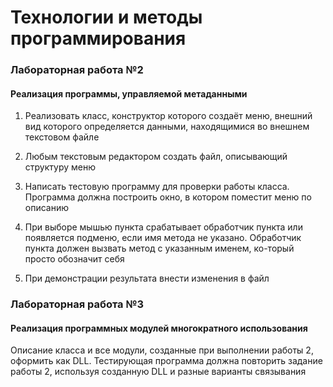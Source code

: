# Технологии и методы программирования
### Лабораторная работа №2
#### Реализация программы, управляемой метаданными

1. Реализовать класс, конструктор которого создаёт меню, внешний вид которого определяется данными, находящимися во внешнем текстовом файле

2. Любым текстовым редактором  создать файл, описывающий структуру меню

3. Написать тестовую программу для проверки работы класса.  Программа должна построить окно, в котором поместит меню по описанию

4. При выборе мышью пункта срабатывает обработчик пункта или появляется подменю, если имя метода не указано. Обработчик пункта должен вызвать метод с указанным именем, ко-торый просто обозначит себя

5. При демонстрации результата внести изменения в файл

### Лабораторная работа №3
#### Реализация программных модулей многократного использования

Описание класса и все модули, созданные при выполнении работы 2, оформить как DLL. Тестирующая программа должна повторить задание работы 2, используя созданную DLL и разные варианты связывания

